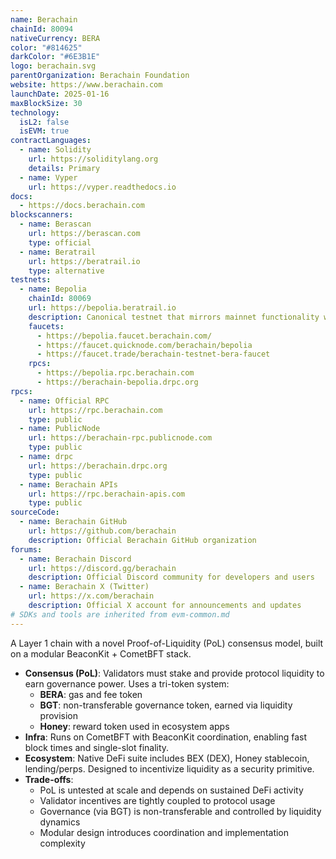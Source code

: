 ```yaml
---
name: Berachain
chainId: 80094
nativeCurrency: BERA
color: "#814625"
darkColor: "#6E3B1E"
logo: berachain.svg
parentOrganization: Berachain Foundation
website: https://www.berachain.com
launchDate: 2025-01-16
maxBlockSize: 30
technology:
  isL2: false
  isEVM: true
contractLanguages:
  - name: Solidity
    url: https://soliditylang.org
    details: Primary
  - name: Vyper
    url: https://vyper.readthedocs.io
docs:
  - https://docs.berachain.com
blockscanners:
  - name: Berascan
    url: https://berascan.com
    type: official
  - name: Beratrail
    url: https://beratrail.io
    type: alternative
testnets:
  - name: Bepolia
    chainId: 80069
    url: https://bepolia.beratrail.io
    description: Canonical testnet that mirrors mainnet functionality with full Proof-of-Liquidity support.
    faucets:
      - https://bepolia.faucet.berachain.com/
      - https://faucet.quicknode.com/berachain/bepolia
      - https://faucet.trade/berachain-testnet-bera-faucet
    rpcs:
      - https://bepolia.rpc.berachain.com
      - https://berachain-bepolia.drpc.org
rpcs:
  - name: Official RPC
    url: https://rpc.berachain.com
    type: public
  - name: PublicNode
    url: https://berachain-rpc.publicnode.com
    type: public
  - name: drpc
    url: https://berachain.drpc.org
    type: public
  - name: Berachain APIs
    url: https://rpc.berachain-apis.com
    type: public
sourceCode:
  - name: Berachain GitHub
    url: https://github.com/berachain
    description: Official Berachain GitHub organization
forums:
  - name: Berachain Discord
    url: https://discord.gg/berachain
    description: Official Discord community for developers and users
  - name: Berachain X (Twitter)
    url: https://x.com/berachain
    description: Official X account for announcements and updates
# SDKs and tools are inherited from evm-common.md
---
```


A Layer 1 chain with a novel Proof-of-Liquidity (PoL) consensus model, built on a modular BeaconKit + CometBFT stack.

- **Consensus (PoL)**: Validators must stake and provide protocol liquidity to earn governance power. Uses a tri-token system:  
  - **BERA**: gas and fee token  
  - **BGT**: non-transferable governance token, earned via liquidity provision  
  - **Honey**: reward token used in ecosystem apps  
- **Infra**: Runs on CometBFT with BeaconKit coordination, enabling fast block times and single-slot finality.  
- **Ecosystem**: Native DeFi suite includes BEX (DEX), Honey stablecoin, lending/perps. Designed to incentivize liquidity as a security primitive.  
- **Trade-offs**:  
  - PoL is untested at scale and depends on sustained DeFi activity  
  - Validator incentives are tightly coupled to protocol usage  
  - Governance (via BGT) is non-transferable and controlled by liquidity dynamics  
  - Modular design introduces coordination and implementation complexity  
